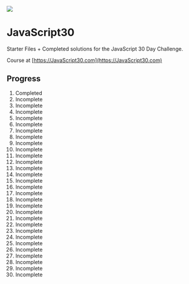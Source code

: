 ![](https://javascript30.com/images/JS3-social-share.png)

# JavaScript30

Starter Files + Completed solutions for the JavaScript 30 Day Challenge.

Course at [https://JavaScript30.com](https://JavaScript30.com)

## Progress
1. Completed
2. Incomplete
3. Incomplete
4. Incomplete
5. Incomplete
6. Incomplete
7. Incomplete
8. Incomplete
9. Incomplete
10. Incomplete
11. Incomplete
12. Incomplete
13. Incomplete
14. Incomplete
15. Incomplete
16. Incomplete
17. Incomplete
18. Incomplete
19. Incomplete
20. Incomplete
21. Incomplete
22. Incomplete
23. Incomplete
24. Incomplete
25. Incomplete
26. Incomplete
27. Incomplete
28. Incomplete
29. Incomplete
30. Incomplete
